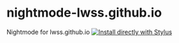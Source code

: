 # nightmode-lwss.github.io
Nightmode for lwss.github.io
[![Install directly with Stylus](https://img.shields.io/badge/Install%20directly%20with-Stylus-238b8b.svg)](lwss-nightmode.user.css)
